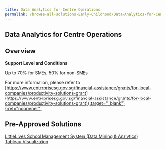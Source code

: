 ```yaml
---
title: Data Analytics for Centre Operations
permalink: /browse-all-solutions-Early-Childhood/Data-Analytics-for-Centre-Operations
---
```


## Data Analytics for Centre Operations
## Overview

**Support Level and Conditions**

Up to 70% for SMEs, 50% for non-SMEs

For more information, please refer to
[https://www.enterprisesg.gov.sg/financial-assistance/grants/for-local-companies/productivity-solutions-grant](https://www.enterprisesg.gov.sg/financial-assistance/grants/for-local-companies/productivity-solutions-grant){:target="_blank"}{:rel="noopener"}

## Pre-Approved Solutions

<a href='/productivity-solutions-grant/solutionrepo/solution2638' target='_blank'>LittleLives School Management System (Data Mining & Analytics)</a><br>
<a href='/productivity-solutions-grant/solutionrepo/solution2884' target='_blank'>Tableau Visualization</a><br>

